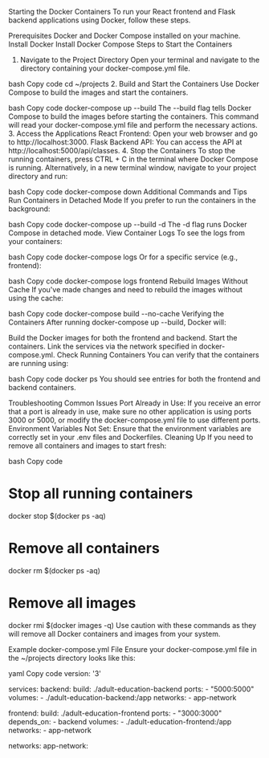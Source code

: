 Starting the Docker Containers
To run your React frontend and Flask backend applications using Docker, follow these steps.

Prerequisites
Docker and Docker Compose installed on your machine.
Install Docker
Install Docker Compose
Steps to Start the Containers
1. Navigate to the Project Directory
Open your terminal and navigate to the directory containing your docker-compose.yml file.

bash
Copy code
cd ~/projects
2. Build and Start the Containers
Use Docker Compose to build the images and start the containers.

bash
Copy code
docker-compose up --build
The --build flag tells Docker Compose to build the images before starting the containers.
This command will read your docker-compose.yml file and perform the necessary actions.
3. Access the Applications
React Frontend: Open your web browser and go to http://localhost:3000.
Flask Backend API: You can access the API at http://localhost:5000/api/classes.
4. Stop the Containers
To stop the running containers, press CTRL + C in the terminal where Docker Compose is running. Alternatively, in a new terminal window, navigate to your project directory and run:

bash
Copy code
docker-compose down
Additional Commands and Tips
Run Containers in Detached Mode
If you prefer to run the containers in the background:

bash
Copy code
docker-compose up --build -d
The -d flag runs Docker Compose in detached mode.
View Container Logs
To see the logs from your containers:

bash
Copy code
docker-compose logs
Or for a specific service (e.g., frontend):

bash
Copy code
docker-compose logs frontend
Rebuild Images Without Cache
If you've made changes and need to rebuild the images without using the cache:

bash
Copy code
docker-compose build --no-cache
Verifying the Containers
After running docker-compose up --build, Docker will:

Build the Docker images for both the frontend and backend.
Start the containers.
Link the services via the network specified in docker-compose.yml.
Check Running Containers
You can verify that the containers are running using:

bash
Copy code
docker ps
You should see entries for both the frontend and backend containers.

Troubleshooting
Common Issues
Port Already in Use: If you receive an error that a port is already in use, make sure no other application is using ports 3000 or 5000, or modify the docker-compose.yml file to use different ports.
Environment Variables Not Set: Ensure that the environment variables are correctly set in your .env files and Dockerfiles.
Cleaning Up
If you need to remove all containers and images to start fresh:

bash
Copy code
# Stop all running containers
docker stop $(docker ps -aq)

# Remove all containers
docker rm $(docker ps -aq)

# Remove all images
docker rmi $(docker images -q)
Use caution with these commands as they will remove all Docker containers and images from your system.

Example docker-compose.yml File
Ensure your docker-compose.yml file in the ~/projects directory looks like this:

yaml
Copy code
version: '3'

services:
  backend:
    build: ./adult-education-backend
    ports:
      - "5000:5000"
    volumes:
      - ./adult-education-backend:/app
    networks:
      - app-network

  frontend:
    build: ./adult-education-frontend
    ports:
      - "3000:3000"
    depends_on:
      - backend
    volumes:
      - ./adult-education-frontend:/app
    networks:
      - app-network

networks:
  app-network:
